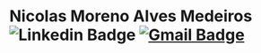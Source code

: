 # Nicolas Moreno Alves Medeiros ![Linkedin Badge](https://img.shields.io/badge/-blue?style=flat-square&logo=Linkedin&logoColor=white&link=https://www.linkedin.com/in/nicolas-moreno-24242117a/) [![Gmail Badge](https://img.shields.io/badge/-c14438?style=flat-square&logo=Gmail&logoColor=white&link=mailto:nicolas.morenoam@gmail.com)](mailto:nicolas.morenoam@gmail.com)
<!--
- 🔭 I’m currently working on ...
- 🌱 I’m currently learning ...
- 👯 I’m looking to collaborate on ...
- 🤔 I’m looking for help with ...
- 💬 Ask me about ...
- 📫 How to reach me: ...
- 😄 Pronouns: ...
- ⚡ Fun fact: ...
-->
